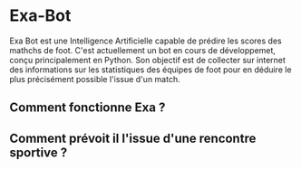# Exa-Bot

Exa Bot est une Intelligence Artificielle capable de prédire les scores des mathchs de foot. C'est actuellement un bot en cours de développemet, conçu principalement en Python. 
Son objectif est de collecter sur internet des informations sur les statistiques des équipes de foot pour en déduire le plus précisément possible l'issue d'un match.

## Comment fonctionne Exa ?

## Comment prévoit il l'issue d'une rencontre sportive ?




